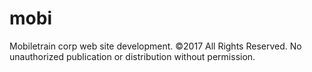 # mobi
Mobiletrain corp web site development. ©2017 All Rights Reserved. No unauthorized publication or distribution without permission.
